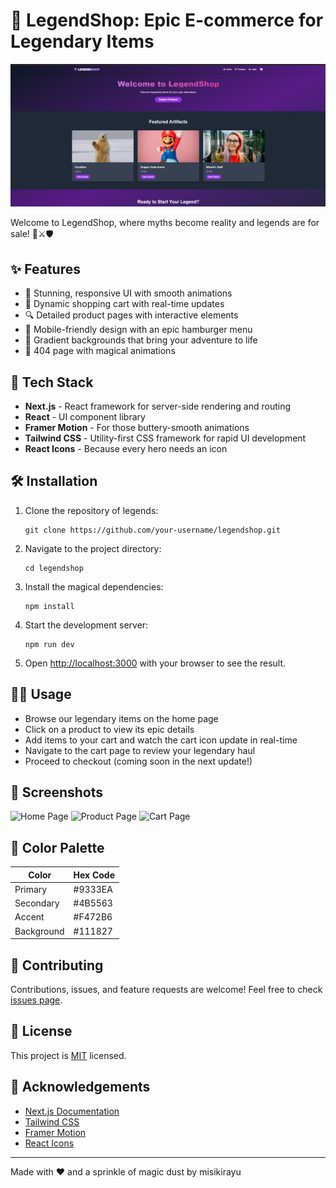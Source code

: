 # 🏰 LegendShop: Epic E-commerce for Legendary Items

![LegendShop Banner](./app/assets/banner.png)

Welcome to LegendShop, where myths become reality and legends are for sale! 🐉⚔️🛡️

## ✨ Features

- 🎨 Stunning, responsive UI with smooth animations
- 🛒 Dynamic shopping cart with real-time updates
- 🔍 Detailed product pages with interactive elements
- 📱 Mobile-friendly design with an epic hamburger menu
- 🌈 Gradient backgrounds that bring your adventure to life
- 🔮 404 page with magical animations

## 🚀 Tech Stack

- **Next.js** - React framework for server-side rendering and routing
- **React** - UI component library
- **Framer Motion** - For those buttery-smooth animations
- **Tailwind CSS** - Utility-first CSS framework for rapid UI development
- **React Icons** - Because every hero needs an icon

## 🛠️ Installation

1. Clone the repository of legends:
   ```
   git clone https://github.com/your-username/legendshop.git
   ```

2. Navigate to the project directory:
   ```
   cd legendshop
   ```

3. Install the magical dependencies:
   ```
   npm install
   ```

4. Start the development server:
   ```
   npm run dev
   ```

5. Open [http://localhost:3000](http://localhost:3000) with your browser to see the result.

## 🧙‍♂️ Usage

- Browse our legendary items on the home page
- Click on a product to view its epic details
- Add items to your cart and watch the cart icon update in real-time
- Navigate to the cart page to review your legendary haul
- Proceed to checkout (coming soon in the next update!)

## 📸 Screenshots

![Home Page](https://your-image-url-here.com/home-page.jpg)
![Product Page](https://your-image-url-here.com/product-page.jpg)
![Cart Page](https://your-image-url-here.com/cart-page.jpg)

## 🎨 Color Palette

| Color          | Hex Code |
|----------------|----------|
| Primary        | #9333EA  |
| Secondary      | #4B5563  |
| Accent         | #F472B6  |
| Background     | #111827  |

## 🤝 Contributing

Contributions, issues, and feature requests are welcome! Feel free to check [issues page](https://github.com/your-username/legendshop/issues).

## 📜 License

This project is [MIT](https://choosealicense.com/licenses/mit/) licensed.

## 🙌 Acknowledgements

- [Next.js Documentation](https://nextjs.org/docs)
- [Tailwind CSS](https://tailwindcss.com/)
- [Framer Motion](https://www.framer.com/motion/)
- [React Icons](https://react-icons.github.io/react-icons/)

---

Made with ❤️ and a sprinkle of magic dust by misikirayu
